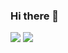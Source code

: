 ### Hi there 👋

<a href="https://www.linkedin.com/in/yury-valentinasov-5a8898230"><img src="https://img.shields.io/badge/LinkedIn-blue?logo=linkedin&logoColor=white"/></a>
<img src="https://shields.io/badge/Android-green?logo=android&logoColor=white"/>
